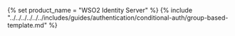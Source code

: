 {% set product_name = "WSO2 Identity Server" %}
{% include "../../../../../../includes/guides/authentication/conditional-auth/group-based-template.md" %}